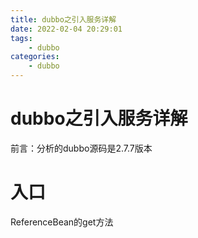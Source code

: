 ```yaml
---
title: dubbo之引入服务详解
date: 2022-02-04 20:29:01
tags:
    - dubbo
categories:
    - dubbo
---
```


# dubbo之引入服务详解
前言：分析的dubbo源码是2.7.7版本

# 入口
ReferenceBean的get方法

